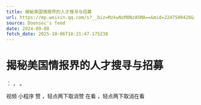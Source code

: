 ```yaml
---
title: 揭秘美国情报界的人才搜寻与招募
url: https://mp.weixin.qq.com/s?__biz=MzkwNzM0NzA5MA==&mid=2247500420&idx=1&sn=abfadeee058b43edcadf9fdfad0adfd0
source: Doonsec's feed
date: 2024-09-08
fetch_date: 2025-10-06T18:21:47.175238
---
```


# 揭秘美国情报界的人才搜寻与招募

：
，
。

视频
小程序
赞
，轻点两下取消赞
在看
，轻点两下取消在看